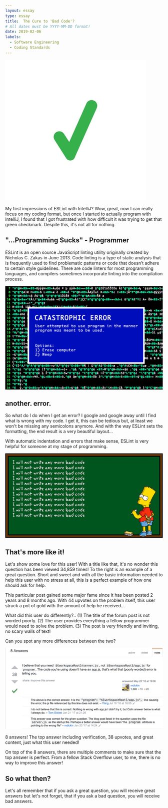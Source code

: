```yaml
---
layout: essay
type: essay
title:  The Cure to 'Bad Code'?
# All dates must be YYYY-MM-DD format!
date: 2019-02-06
labels:
  - Software Engineering
  - Coding Standards
---
```


<img class="ui tiny right circular floated image" src="../images/greencheckmark.jpg">

My first impressions of ESLint with IntelliJ? Wow, great, now I can really focus on my coding format, but once I started to actually program with IntelliJ, I found that I got frustrated with how difficult it was trying to get that green checkmark. Despite this, it's not all for nothing.
  
## "...Programming Sucks" - Programmer
   
ESLint is an open source JavaScript linting utility originally created by Nicholas C. Zakas in June 2013. Code linting is a type of static analysis that is frequently used to find problematic patterns or code that doesn’t adhere to certain style guidelines. There are code linters for most programming languages, and compilers sometimes incorporate linting into the compilation process.

<img class="ui large right floated image" src="../images/error.gif">

## another. error.

So what do I do when I get an error? I google and google away until I find what is wrong with my code. I get it, this can be tedious but, at least we won't be missing any semicolons anymore. And with the way ESLint sets the formatting, the end result is a very beautiful layout...

With automatic indentation and errors that make sense, ESLint is very helpful for someone at my stage of programming.

<img class="ui large left floated image" src="../images/bartbadcode.gif">

## That's more like it!

Let's show some love for this user! With a title like that, it's no wonder this question has been viewed 34,859 times! To the right is an example of a great question. Short and sweet and with all the basic information needed to help this user with no stress at all, this is a perfect example of how one should ask for help.

This particular post gained some major fame since it has been posted 2 years and 8 months ago. With 44 upvotes on the problem itself, this user struck a pot of gold with the amount of help he received...

What did this user do differently?.. (1) The title of the forum post is not worded poorly. (2) The user provides everything a fellow programmer would need to solve the problem. (3) The post is very friendly and inviting, no scary walls of text!

Can you spot any more differences between the two?

<img class="ui large right floated image" src="../images/goodanswer.png">

8 answers! The top answer including verification, 38 upvotes, and great content, just what this user needed!

On top of the 8 answers, there are multiple comments to make sure that the top answer is perfect. From a fellow Stack Overflow user, to me, there is no way to improve this answer!

## So what then?

Let's all remember that if you ask a great question, you will receive great answers but let's not forget, that if you ask a bad question, you will receive bad answers.
